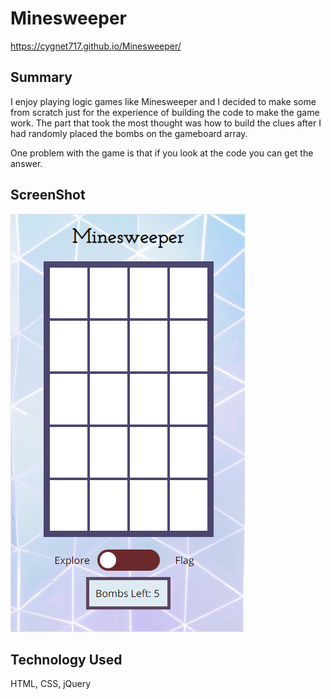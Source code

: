 # Minesweeper

https://cygnet717.github.io/Minesweeper/

## Summary

I enjoy playing logic games like Minesweeper and I decided to make some from scratch just for the experience of building the code to make the game work. The part that took the most thought was how to build the clues after I had randomly placed the bombs on the gameboard array.

One problem with the game is that if you look at the code you can get the answer.
 
## ScreenShot

![](minesweepermobile.png)

## Technology Used

HTML, CSS, jQuery